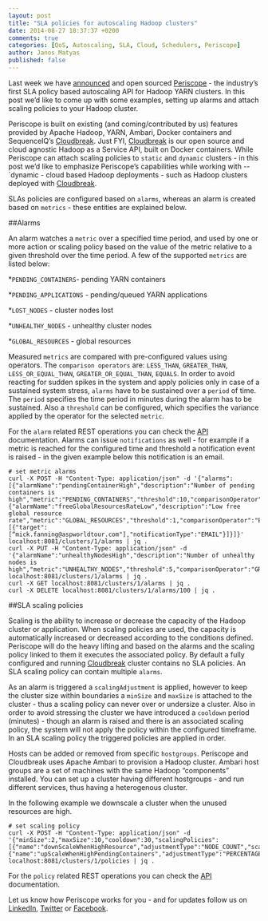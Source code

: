 ```yaml
---
layout: post
title: "SLA policies for autoscaling Hadoop clusters"
date: 2014-08-27 18:37:37 +0200
comments: true
categories: [QoS, Autoscaling, SLA, Cloud, Schedulers, Periscope]
author: Janos Matyas
published: false
---
```


Last week we have [announced](http://blog.sequenceiq.com/blog/2014/08/27/announcing-periscope/) and open sourced [Periscope](http://sequenceiq.com/periscope/) - the industry’s first SLA policy based autoscaling API for Hadoop YARN clusters. In this post we’d like to come up with some examples, setting up alarms and attach scaling policies to your Hadoop cluster.

Periscope is built on existing (and coming/contributed by us) features provided by Apache Hadoop, YARN, Ambari, Docker containers and SequenceIQ’s [Cloudbreak](http://sequenceiq.com/cloudbreak/). Just FYI, [Cloudbreak](http://sequenceiq.com/cloudbreak/) is our open source and cloud agnostic Hadoop as a Service API, built on Docker containers. While Periscope can attach scaling policies to `static` and `dynamic` clusters - in this post we’d like to emphasize Periscope’s capabilities while working with -- `dynamic - cloud based Hadoop deployments  - such as Hadoop clusters deployed with [Cloudbreak](http://sequenceiq.com/cloudbreak/).

SLAs policies are configured based on `alarms`, whereas an alarm is created based on `metrics` - these entities are explained below. 

##Alarms 

An alarm watches a `metric` over a specified time period, and used by one or more action or scaling policy based on the value of the metric relative to a given threshold over the time period. A few of the supported `metrics` are listed below:

*`PENDING_CONTAINERS`- pending YARN containers

*`PENDING_APPLICATIONS` - pending/queued YARN applications

*`LOST_NODES` - cluster nodes lost

*`UNHEALTHY_NODES` - unhealthy cluster nodes

*`GLOBAL_RESOURCES` - global resources 

<!--more-->

Measured `metrics` are compared with pre-configured values using operators. The `comparison operators` are: `LESS_THAN`, `GREATER_THAN`, `LESS_OR_EQUAL_THAN`, `GREATER_OR_EQUAL_THAN`, `EQUALS`.
In order to avoid reacting for sudden spikes in the system and apply policies only in case of a sustained system stress, `alarms` have to be sustained over a `period` of time.  The `period` specifies the time period in minutes during the alarm has to be sustained. Also a `threshold` can be configured, which specifies the variance applied by the operator for the selected `metric`.

For the `alarm` related REST operations you can check the [API](http://docs.periscope.apiary.io/reference/alarms) documentation. Alarms can issue `notifications` as well - for example if a metric is reached for the configured time and threshold a notification event is raised - in the given example below this notification is an email.

```
# set metric alarms
curl -X POST -H "Content-Type: application/json" -d '{"alarms":[{"alarmName":"pendingContainerHigh","description":"Number of pending containers is high","metric":"PENDING_CONTAINERS","threshold":10,"comparisonOperator":"GREATER_THAN","period":1},{"alarmName":"freeGlobalResourcesRateLow","description":"Low free global resource rate","metric":"GLOBAL_RESOURCES","threshold":1,"comparisonOperator":"EQUALS","period":1,"notifications":[{"target":[“mick.fanning@aspworldtour.com"],"notificationType":"EMAIL"}]}]}' localhost:8081/clusters/1/alarms | jq .
curl -X PUT -H "Content-Type: application/json" -d '{"alarmName":"unhealthyNodesHigh","description":"Number of unhealthy nodes is high","metric":"UNHEALTHY_NODES","threshold":5,"comparisonOperator":"GREATER_OR_EQUAL_THAN","period":5}' localhost:8081/clusters/1/alarms | jq .
curl -X GET localhost:8081/clusters/1/alarms | jq .
curl -X DELETE localhost:8081/clusters/1/alarms/100 | jq .
```

##SLA scaling policies

Scaling is the ability to increase or decrease the capacity of the Hadoop cluster or application.  When scaling policies are used, the capacity is automatically increased or decreased according to the conditions defined.
Periscope will do the heavy lifting and based on the alarms and the scaling policy linked to them it executes the associated policy. By default a fully configured and running [Cloudbreak](https://cloudbreak.sequenceiq.com/) cluster contains no SLA policies.  An SLA scaling policy can contain multiple `alarms`. 

As an alarm is triggered a `scalingAdjustment` is applied, however to keep the cluster size within boundaries a `minSize` and `maxSize` is attached to the cluster - thus a scaling policy can never over or undersize a cluster. Also in order to avoid stressing the cluster we have introduced a `cooldown` period (minutes) - though an alarm is raised and there is an associated scaling policy, the system will not apply the policy within the configured timeframe. In an SLA scaling policy the triggered policies are applied in order. 

Hosts can be added or removed from specific `hostgroups`. Periscope and Cloudbreak uses Apache Ambari to provision a Hadoop cluster. Ambari host groups are a set of machines with the same Hadoop “components” installed. You can set up a cluster having different hostgroups - and run different services, thus having a heterogenous cluster. 

In the following example we downscale a cluster when the unused resources are high.

```
# set scaling policy
curl -X POST -H "Content-Type: application/json" -d '{"minSize":2,"maxSize":10,"cooldown":30,"scalingPolicies":[{"name":"downScaleWhenHighResource","adjustmentType":"NODE_COUNT","scalingAdjustment":2,"hostGroup":"slave_1","alarmId":"101"},{"name":"upScaleWhenHighPendingContainers","adjustmentType":"PERCENTAGE","scalingAdjustment":40,"hostGroup":"slave_1","alarmId":"100"}]}' localhost:8081/clusters/1/policies | jq .
```

For the `policy` related REST operations you can check the [API](http://docs.periscope.apiary.io/reference/scaling-policy) documentation. 

Let us know how Periscope works for you - and for updates follow us on [LinkedIn](https://www.linkedin.com/company/sequenceiq/), [Twitter](https://twitter.com/sequenceiq) or [Facebook](https://www.facebook.com/sequenceiq).



